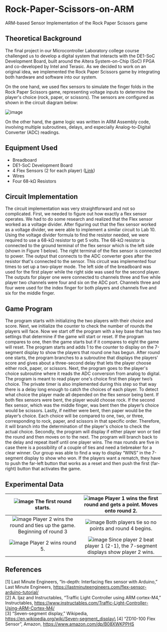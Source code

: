 # Rock-Paper-Scissors-on-ARM
ARM-based Sensor Implementation of the Rock Paper Scissors game

## Theoretical Background
The final project in our Microcontroller Laboratory college course challenged us to develop a digital system that interacts with the DE1-SoC Development Board, built around the Altera System-on-Chip (SoC) FPGA and co-developed by Intel and Terasic. As we decided to work on an original idea, we implemented the Rock Paper Scissors game by integrating both hardware and software into our system.

On the one hand, we used flex sensors to simulate the finger folds in the Rock Paper Scissors game, representing voltage inputs to determine the player's choice (rock, paper, or scissors). The sensors are configured as shown in the circuit diagram below:

![image](https://github.com/DanielGeb22/Rock-Paper-Scissors-on-ARM/assets/21247188/57221fc6-b6df-4249-8462-3a92a769e282)

On the other hand, the game logic was written in ARM Assembly code, involving multiple subroutines, delays, and especially Analog-to-Digital Converter (ADC) readings.

## Equipment Used
- Breadboard
- DE1-SoC Development Board
- 4 Flex Sensors (2 for each player) ([Link](https://a.co/d/ceoM3K0))
- Wires
- Four 68-kΩ Resistors

## Circuit Implementation
The circuit implementation was very straightforward and not so complicated. First, we needed to figure out how exactly a flex sensor operates. We had to do some research and realized that the Flex sensor worked as a voltage divider. After figuring out that the flex sensor worked as a voltage divider, we were able to implement a similar circuit to Lab 10. Using the voltage divider formula to find the resistor needed, we were required to use a 68-kΩ resistor to get 5 volts. The 68-kΩ resistor is connected to the ground terminal of the flex sensor which is the left side (shown in Figure 1 below). The right terminal of the flex sensor is connected to power. The output that connects to the ADC converter goes after the resistor that's connected to the sensor. This circuit was implemented four times to set up a two-player mode. The left side of the
breadboard was used for the first player while the right side was used for the second player. The outputs for player one were connected to channels three and five while player two channels were
four and six on the ADC port. Channels three and four were used for the index finger for both players and channels five and six for the middle finger.

## Game Program
The program starts with initializing the two players with their choice and score. Next, we initialize the counter to check the number of rounds the players will face. Now we start off the program with a key base that has two settings that determine if the game will start or reset. If the program compares to one, then the game starts but if it compares to eight the game will reset. The program starts and adds 1 to the counter to display on the 7-segment display to show the players that round one has begun. After round one starts, the program branches to a subroutine that displays the players’ score and gives about a three-second delay that lets the player choose either rock, paper, or scissors. Next, the program goes to the player's choice subroutine where it reads the ADC conversion from analog to digital. The program is meant to read player one's choice first then player two’s choice. The private timer is also implemented during this step so that way there is a delay long enough to catch the choices of each player.
To detect what choice the player made all depended on the flex sensor being bent. If both flex sensors were bent, the player would choose rock. If the second flex sensor, which was the middle finger, was bent then the player’s choice would be scissors. Lastly, if neither were bent, then paper would be the player’s choice. Each choice will be compared to one, two, or three, corresponding to rock, paper, and scissors in that specific order. Therefore, it will branch into the determination of the player's choice to check the actual choice. Secondly, the program will display if either player won or tied the round and then moves on to the next. The program will branch back to the delay and repeat itself until one player wins. The max rounds are five in case there is a possibility of a couple of ties and need a tiebreaker for a clear winner. Our group was able to find a way to display “WINS” in the 7-segment display to show who won. If the players want a rematch, they have to push the far-left button that works as a reset and then push the first (far-right) button that activates the game.

## Experimental Data
 
| ![image](https://github.com/DanielGeb22/Rock-Paper-Scissors-on-ARM/assets/21247188/0190a6c7-27cd-4dbd-a279-b300b0e7001e)  The first round starts. | ![image](https://github.com/DanielGeb22/Rock-Paper-Scissors-on-ARM/assets/21247188/1303c6c0-6e82-49f7-a1af-f94e940a232c) Player 1 wins the first round and gets a point. Moves onto round 2. |
:-------------------------:|:-------------------------:
![image](https://github.com/DanielGeb22/Rock-Paper-Scissors-on-ARM/assets/21247188/cf9b9010-8cca-400f-800a-3338f4b7a19a) Player 2 wins the round and ties up the game. Beginning of round 3  |  ![image](https://github.com/DanielGeb22/Rock-Paper-Scissors-on-ARM/assets/21247188/1867ccd7-97d8-4d08-a83c-b408d7fca85d) Both players tie so no points and round 4 begins. |
![image](https://github.com/DanielGeb22/Rock-Paper-Scissors-on-ARM/assets/21247188/256f4707-b3b0-4f39-a71c-9e11a7bfa44d) Player 2 wins round 5.  |  ![image](https://github.com/DanielGeb22/Rock-Paper-Scissors-on-ARM/assets/21247188/f5a8bf44-54ed-443d-a6d6-45e0269ccb00) Since player 2 beat player 1 (2-1), the 7-segment displays show player 2 wins. |

## References
[1] Last Minute Engineers, “In-depth: Interfacing flex sensor with Arduino,” Last Minute Engineers, https://lastminuteengineers.com/flex-sensor-arduino-tutorial/  
[2] A. Ijaz and Instructables, “Traffic Light Controller using ARM cortex-M4,” Instructables, https://www.instructables.com/Traffic-Light-Controller-Using-ARM-Cortex-M4/  
[3] “Seven-segment display,” Wikipedia, https://en.wikipedia.org/wiki/Seven-segment_display\
[4] “ZD10-100 Flex Sensor”, Amazon, https://www.amazon.com/dp/B08XWKPPHS
